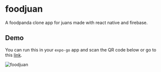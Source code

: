 # foodjuan
A foodpanda clone app for juans made with react native and firebase.

## Demo
You can run this in your `expo-go` app and scan the QR code below or go to this [link](https://expo.dev/@chrlzmndz/foodjuan).

![foodjuan](https://user-images.githubusercontent.com/28957075/176039481-f57e61c5-1b48-45ab-9698-0ee158880c9f.png)